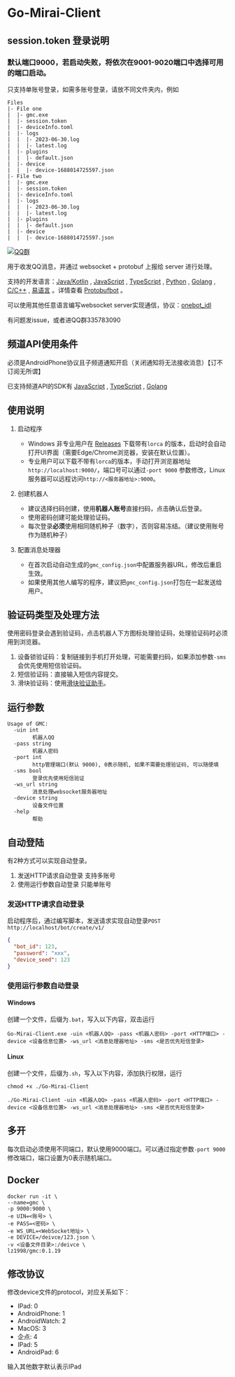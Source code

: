# Go-Mirai-Client

## session.token 登录说明

### 默认端口9000，若启动失败，将依次在9001-9020端口中选择可用的端口启动。

只支持单账号登录，如需多账号登录，请放不同文件夹内，例如

```shell
Files
|- File one
|  |- gmc.exe
|  |- session.token
|  |- deviceInfo.toml
|  |- logs
|  |  |- 2023-06-30.log
|  |  |- latest.log
|  |- plugins
|  |  |- default.json
|  |- device
|  |  |- device-1688014725597.json
|- File two
|  |- gmc.exe
|  |- session.token
|  |- deviceInfo.toml
|  |- logs
|  |  |- 2023-06-30.log
|  |  |- latest.log
|  |- plugins
|  |  |- default.json
|  |- device
|  |  |- device-1688014725597.json
```


[![QQ群](https://img.shields.io/static/v1?label=QQ%E7%BE%A4&message=335783090&color=blue)](https://jq.qq.com/?_wv=1027&k=B7Of3GMZ)

用于收发QQ消息，并通过 websocket + protobuf 上报给 server 进行处理。

支持的开发语言：[Java/Kotlin](https://github.com/protobufbot/spring-mirai-server) , [JavaScript](https://github.com/2mf8/TSPbBot) , [TypeScript](https://github.com/2mf8/TSPbBot/blob/master/src/demo/index.ts) , [Python](https://github.com/PHIKN1GHT/pypbbot/tree/main/pypbbot_examples) , [Golang](https://github.com/2mf8/GoPbBot/blob/master/test/bot_test.go) , [C/C++](https://github.com/ProtobufBot/cpp-pbbot/blob/main/src/event_handler/event_handler.cpp) , [易语言](https://github.com/protobufbot/pbbot_e_sdk) 。详情查看 [Protobufbot](https://github.com/ProtobufBot/ProtobufBot) 。

可以使用其他任意语言编写websocket server实现通信，协议：[onebot_idl](https://github.com/lz1998/onebot_idl)

有问题发issue，或者进QQ群335783090

## 频道API使用条件

必须是AndroidPhone协议且子频道通知开启（关闭通知将无法接收消息）【订不订阅无所谓】

已支持频道API的SDK有 [JavaScript](https://github.com/2mf8/TSPbBot) , [TypeScript](https://github.com/2mf8/TSPbBot/blob/master/src/demo/index.ts) , [Golang](https://github.com/2mf8/GoPbBot/blob/master/test/bot_test.go) 

## 使用说明

1. 启动程序
    - Windows 非专业用户在 [Releases](https://github.com/ProtobufBot/Go-Mirai-Client/releases) 下载带有`lorca`
      的版本，启动时会自动打开UI界面（需要Edge/Chrome浏览器，安装在默认位置）。
    - 专业用户可以下载不带有`lorca`的版本，手动打开浏览器地址`http://localhost:9000/`，端口号可以通过`-port 9000`
      参数修改，Linux服务器可以远程访问`http://<服务器地址>:9000`。

2. 创建机器人
    - 建议选择扫码创建，使用**机器人账号**直接扫码，点击确认后登录。
    - 使用密码创建可能处理验证码。
    - 每次登录**必须**使用相同随机种子（数字），否则容易冻结。（建议使用账号作为随机种子）

3. 配置消息处理器
    - 在首次启动自动生成的`gmc_config.json`中配置服务器URL，修改后重启生效。
    - 如果使用其他人编写的程序，建议把`gmc_config.json`打包在一起发送给用户。

## 验证码类型及处理方法

使用密码登录会遇到验证码，点击机器人下方图标处理验证码，处理验证码时必须用到浏览器。

1. 设备锁验证码：复制链接到手机打开处理，可能需要扫码，如果添加参数`-sms`会优先使用短信验证码。
2. 短信验证码：直接输入短信内容提交。
3. 滑块验证码：使用[滑块验证助手](https://github.com/mzdluo123/TxCaptchaHelper/releases)。

## 运行参数

```shell
Usage of GMC:
  -uin int
        机器人QQ
  -pass string
        机器人密码
  -port int
        http管理端口(默认 9000), 0表示随机, 如果不需要处理验证码, 可以随便填
  -sms bool
        登录优先使用短信验证
  -ws_url string
        消息处理websocket服务器地址
  -device string
        设备文件位置
  -help
        帮助
```

## 自动登陆

有2种方式可以实现自动登录。

1. 发送HTTP请求自动登录 支持多账号
2. 使用运行参数自动登录 只能单账号

### 发送HTTP请求自动登录

启动程序后，通过编写脚本，发送请求实现自动登录`POST http://localhost/bot/create/v1/`

```json
{
  "bot_id": 123,
  "password": "xxx",
  "device_seed": 123
}
```

### 使用运行参数自动登录

#### Windows

创建一个文件，后缀为`.bat`，写入以下内容，双击运行

```shell
Go-Mirai-Client.exe -uin <机器人QQ> -pass <机器人密码> -port <HTTP端口> -device <设备信息位置> -ws_url <消息处理器地址> -sms <是否优先短信登录>
```

#### Linux

创建一个文件，后缀为`.sh`，写入以下内容，添加执行权限，运行

```shell
chmod +x ./Go-Mirai-Client

./Go-Mirai-Client -uin <机器人QQ> -pass <机器人密码> -port <HTTP端口> -device <设备信息位置> -ws_url <消息处理器地址> -sms <是否优先短信登录>
```

## 多开

每次启动必须使用不同端口，默认使用9000端口。可以通过指定参数`-port 9000`修改端口，端口设置为0表示随机端口。

## Docker

```shell
docker run -it \
--name=gmc \
-p 9000:9000 \
-e UIN=<账号> \
-e PASS=<密码> \
-e WS_URL=<WebSocket地址> \
-e DEVICE=/deivce/123.json \
-v <设备文件目录>:/deivce \
lz1998/gmc:0.1.19
```

## 修改协议

修改device文件的protocol，对应关系如下：

- IPad: 0
- AndroidPhone: 1
- AndroidWatch: 2
- MacOS: 3
- 企点: 4
- IPad: 5
- AndroidPad: 6

输入其他数字默认表示IPad
